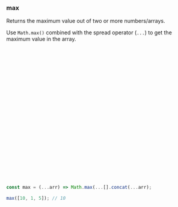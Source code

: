 ### max

Returns the maximum value out of two or more numbers/arrays.

Use `Math.max()` combined with the spread operator (`...`) to get the maximum value in the array.

```js


























const max = (...arr) => Math.max(...[].concat(...arr);
```

```js
max([10, 1, 5]); // 10
```
